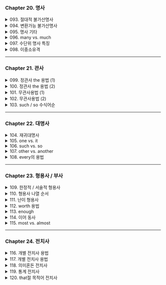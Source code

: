### Chapter 20. 명사

<details>
<summary>093. 절대적 불가산명사</summary>
</details>

<details>
<summary>094. 변환가능 불가산명사</summary>
</details>

<details>
<summary>095. 명사 기타</summary>
</details>

<details>
<summary>096. many vs. much</summary>
</details>

<details>
<summary>097. 수단위 명사 특징</summary>
</details>

<details>
<summary>098. 이중소유격</summary>
</details>

---

### Chapter 21. 관사

<details>
<summary>099. 정관사 the 용법 (1)</summary>
</details>

<details>
<summary>100. 정관사 the 용법 (2)</summary>
</details>

<details>
<summary>101. 무관사용법 (1)</summary>
</details>

<details>
<summary>102. 무관사용법 (2)</summary>
</details>

<details>
<summary>103. such / so 수식어순</summary>
</details>

---

### Chapter 22. 대명사

<details>
<summary>104. 재귀대명사</summary>
</details>

<details>
<summary>105. one vs. it</summary>
</details>

<details>
<summary>106. such vs. so</summary>
</details>

<details>
<summary>107. other vs. another</summary>
</details>

<details>
<summary>108. every의 용법</summary>
</details>

---

### Chapter 23. 형용사 / 부사

<details>
<summary>109. 한정적 / 서술적 형용사</summary>
</details>

<details>
<summary>110. 형용사 나열 순서</summary>
</details>

<details>
<summary>111. 난이 형용사</summary>
</details>

<details>
<summary>112. worth 용법</summary>
</details>

<details>
<summary>113. enough</summary>
</details>

<details>
<summary>114. 이어 동사</summary>
</details>

<details>
<summary>115. most vs. almost</summary>
</details>

---

### Chapter 24. 전치사

<details>
<summary>116. 개별 전치사 용법</summary>
</details>

<details>
<summary>117. 개별 전치사 용법</summary>
</details>

<details>
<summary>118. 의미혼돈 전치사</summary>
</details>

<details>
<summary>119. 통계 전치사</summary>
</details>

<details>
<summary>120. that절 목적어 전치사</summary>
</details>
